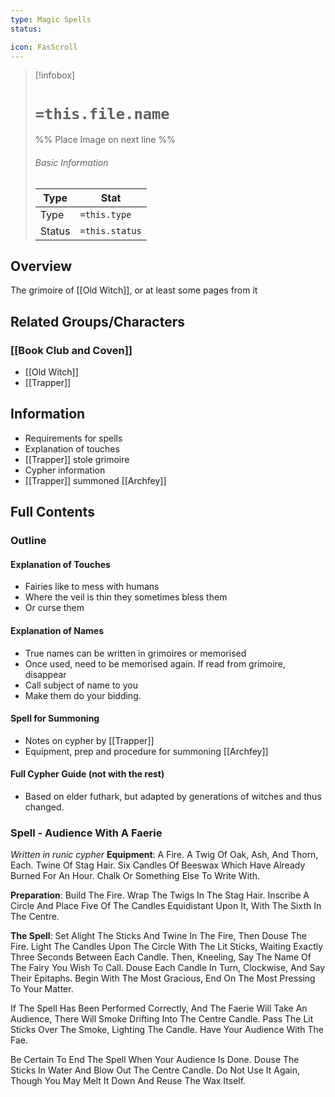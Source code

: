 ```yaml
---
type: Magic Spells
status:

icon: FasScroll
---
```


> [!infobox]
> # `=this.file.name`
> %% Place Image on next line %%
> ###### Basic Information
> Type |  Stat |
> ---|---|
> Type | `=this.type` |
> Status | `=this.status` |
## Overview
The grimoire of [[Old Witch]], or at least some pages from it 
## Related Groups/Characters
### [[Book Club and Coven]]
- [[Old Witch]]
- [[Trapper]]

## Information
- Requirements for spells
- Explanation of touches
- [[Trapper]] stole grimoire
- Cypher information
- [[Trapper]] summoned [[Archfey]]

## Full Contents
### Outline
#### Explanation of Touches
- Fairies like to mess with humans
- Where the veil is thin they sometimes bless them
- Or curse them 
#### Explanation of Names
- True names can be written in grimoires or memorised
- Once used, need to be memorised again. If read from grimoire, disappear
- Call subject of name to you
- Make them do your bidding. 
#### Spell for Summoning
- Notes on cypher by [[Trapper]]
- Equipment, prep and procedure for summoning [[Archfey]]
#### Full Cypher Guide (not with the rest)
- Based on elder futhark, but adapted by generations of witches and thus changed. 

### Spell - Audience With A Faerie
*Written in runic cypher*
**Equipment**: A Fire. A Twig Of Oak, Ash, And Thorn, Each. Twine Of Stag Hair. Six Candles Of Beeswax Which Have Already Burned For An Hour. Chalk Or Something Else To Write With.

**Preparation**: Build The Fire. Wrap The Twigs In The Stag Hair. Inscribe A Circle And Place Five Of The Candles Equidistant Upon It, With The Sixth In The Centre.

**The Spell**: Set Alight The Sticks And Twine In The Fire, Then Douse The Fire. Light The Candles Upon The Circle With The Lit Sticks, Waiting Exactly Three Seconds Between Each Candle. Then, Kneeling, Say The Name Of The Fairy You Wish To Call. Douse Each Candle In Turn, Clockwise, And Say Their Epitaphs. Begin With The Most Gracious, End On The Most Pressing To Your Matter.

If The Spell Has Been Performed Correctly, And The Faerie Will Take An Audience, There Will Smoke Drifting Into The Centre Candle. Pass The Lit Sticks Over The Smoke, Lighting The Candle. Have Your Audience With The Fae.

Be Certain To End The Spell When Your Audience Is Done. Douse The Sticks In Water And Blow Out The Centre Candle. Do Not Use It Again, Though You May Melt It Down And Reuse The Wax Itself.